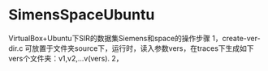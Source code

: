 # SimensSpaceUbuntu
VirtualBox+Ubuntu下SIR的数据集Siemens和space的操作步骤
1，create-ver-dir.c 可放置于文件夹source下，运行时，读入参数vers，在traces下生成如下vers个文件夹：v1,v2,...v(vers).
2，

